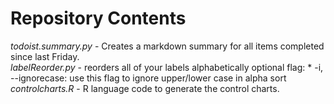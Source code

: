 # Repository Contents
*todoist.summary.py* - Creates a markdown summary for all items completed since last Friday.  
*labelReorder.py* - reorders all of your labels alphabetically
	optional flag:
	* -i, --ignorecase: use this flag to ignore upper/lower case in alpha sort  
*controlcharts.R* - R language code to generate the control charts.